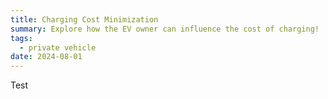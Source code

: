 ```yaml
---
title: Charging Cost Minimization
summary: Explore how the EV owner can influence the cost of charging!
tags:
  - private vehicle
date: 2024-08-01
---
```

Test
